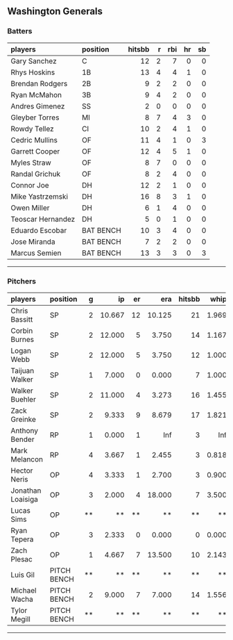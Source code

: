 ## Washington Generals

### Batters

 
|players           |position  | hitsbb|  r| rbi| hr| sb| 
|:-----------------|:---------|------:|--:|---:|--:|--:| 
|Gary Sanchez      |C         |     12|  2|   7|  0|  0| 
|Rhys Hoskins      |1B        |     13|  4|   4|  1|  0| 
|Brendan Rodgers   |2B        |      9|  2|   2|  0|  0| 
|Ryan McMahon      |3B        |      9|  4|   2|  0|  0| 
|Andres Gimenez    |SS        |      2|  0|   0|  0|  0| 
|Gleyber Torres    |MI        |      8|  7|   4|  3|  0| 
|Rowdy Tellez      |CI        |     10|  2|   4|  1|  0| 
|Cedric Mullins    |OF        |     11|  4|   1|  0|  3| 
|Garrett Cooper    |OF        |     12|  4|   5|  1|  0| 
|Myles Straw       |OF        |      8|  7|   0|  0|  0| 
|Randal Grichuk    |OF        |      8|  2|   4|  0|  0| 
|Connor Joe        |DH        |     12|  2|   1|  0|  0| 
|Mike Yastrzemski  |DH        |     16|  8|   3|  1|  0| 
|Owen Miller       |DH        |      6|  1|   4|  0|  0| 
|Teoscar Hernandez |DH        |      5|  0|   1|  0|  0| 
|Eduardo Escobar   |BAT BENCH |     10|  3|   4|  0|  0| 
|Jose Miranda      |BAT BENCH |      7|  2|   2|  0|  0| 
|Marcus Semien     |BAT BENCH |     13|  3|   3|  0|  3| 


* * *

### Pitchers

 
|players           |position    |  g|     ip| er|    era| hitsbb|  whip| so|  w| sv| 
|:-----------------|:-----------|--:|------:|--:|------:|------:|-----:|--:|--:|--:| 
|Chris Bassitt     |SP          |  2| 10.667| 12| 10.125|     21| 1.969|  7|  0|  0| 
|Corbin Burnes     |SP          |  2| 12.000|  5|  3.750|     14| 1.167| 10|  1|  0| 
|Logan Webb        |SP          |  2| 12.000|  5|  3.750|     12| 1.000| 12|  0|  0| 
|Taijuan Walker    |SP          |  1|  7.000|  0|  0.000|      7| 1.000|  6|  1|  0| 
|Walker Buehler    |SP          |  2| 11.000|  4|  3.273|     16| 1.455|  7|  2|  0| 
|Zack Greinke      |SP          |  2|  9.333|  9|  8.679|     17| 1.821|  9|  0|  0| 
|Anthony Bender    |RP          |  1|  0.000|  1|    Inf|      3|   Inf|  0|  0|  0| 
|Mark Melancon     |RP          |  4|  3.667|  1|  2.455|      3| 0.818|  4|  0|  3| 
|Hector Neris      |OP          |  4|  3.333|  1|  2.700|      3| 0.900|  4|  0|  0| 
|Jonathan Loaisiga |OP          |  3|  2.000|  4| 18.000|      7| 3.500|  5|  0|  0| 
|Lucas Sims        |OP          | **|     **| **|     **|     **|    **| **| **| **| 
|Ryan Tepera       |OP          |  3|  2.333|  0|  0.000|      0| 0.000|  3|  0|  0| 
|Zach Plesac       |OP          |  1|  4.667|  7| 13.500|     10| 2.143|  5|  0|  0| 
|Luis Gil          |PITCH BENCH | **|     **| **|     **|     **|    **| **| **| **| 
|Michael Wacha     |PITCH BENCH |  2|  9.000|  7|  7.000|     14| 1.556|  5|  0|  0| 
|Tylor Megill      |PITCH BENCH | **|     **| **|     **|     **|    **| **| **| **| 


* * *


